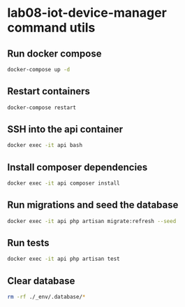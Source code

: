 # lab08-iot-device-manager command utils

## Run docker compose
```bash
docker-compose up -d
```

## Restart containers
```bash
docker-compose restart
```

## SSH into the api container
```bash
docker exec -it api bash
``` 

## Install composer dependencies
```bash
docker exec -it api composer install
```

## Run migrations and seed the database
```bash
docker exec -it api php artisan migrate:refresh --seed
```

## Run tests
```bash
docker exec -it api php artisan test
```

## Clear database
```bash
rm -rf ./_env/.database/*
```